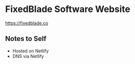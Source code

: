 # FixedBlade Software Website

https://fixedblade.co

## Notes to Self

- Hosted on Netlify
- DNS via Netlify